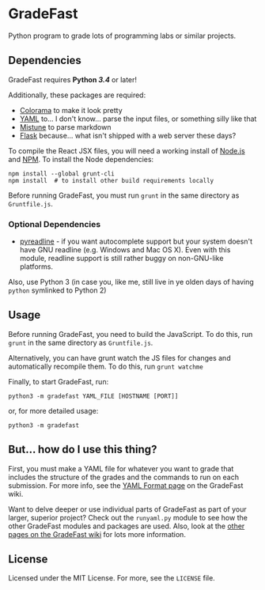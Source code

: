 # GradeFast

Python program to grade lots of programming labs or similar projects.

## Dependencies

GradeFast requires **Python *3.4*** or later!

Additionally, these packages are required:

 - [Colorama](https://pypi.python.org/pypi/colorama) to make it look pretty
 - [YAML](https://pypi.python.org/pypi/PyYAML) to... I don't know... parse the
   input files, or something silly like that
 - [Mistune](https://pypi.python.org/pypi/mistune/) to parse markdown
 - [Flask](https://pypi.python.org/pypi/Flask) because... what isn't shipped
   with a web server these days?

To compile the React JSX files, you will need a working install of
[Node.js](https://nodejs.org/) and [NPM](https://www.npmjs.com/). To install
the Node dependencies:

    npm install --global grunt-cli
    npm install  # to install other build requirements locally

Before running GradeFast, you must run `grunt` in the same directory as
`Gruntfile.js`.

### Optional Dependencies

 - [pyreadline](https://pypi.python.org/pypi/pyreadline) - if you want
   autocomplete support but your system doesn't have GNU readline (e.g.
   Windows and Mac OS X). Even with this module, readline support is still
   rather buggy on non-GNU-like platforms.

Also, use Python 3 (in case you, like me, still live in ye olden days of
having `python` symlinked to Python 2)

## Usage

Before running GradeFast, you need to build the JavaScript. To do this, run
`grunt` in the same directory as `Gruntfile.js`.

Alternatively, you can have grunt watch the JS files for changes and
automatically recompile them. To do this, run `grunt watchme`

Finally, to start GradeFast, run:

    python3 -m gradefast YAML_FILE [HOSTNAME [PORT]]

or, for more detailed usage:

    python3 -m gradefast

## But... how do I use this thing?

First, you must make a YAML file for whatever you want to grade that includes
the structure of the grades and the commands to run on each submission.
For more info, see the
[YAML Format page](https://github.com/jhartz/gradefast/wiki/YAML-Format)
on the GradeFast wiki.

Want to delve deeper or use individual parts of GradeFast as part of your
larger, superior project? Check out the `runyaml.py` module to see how the
other GradeFast modules and packages are used. Also, look at the
[other pages on the GradeFast wiki](https://github.com/jhartz/gradefast/wiki)
for lots more information.

## License

Licensed under the MIT License. For more, see the `LICENSE` file.
